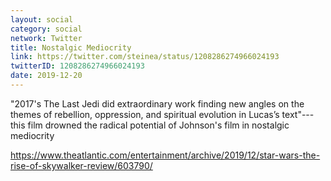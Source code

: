 ```yaml
---
layout: social
category: social
network: Twitter
title: Nostalgic Mediocrity
link: https://twitter.com/steinea/status/1208286274966024193
twitterID: 1208286274966024193
date: 2019-12-20
---
```


"2017's The Last Jedi did extraordinary work finding new angles on the themes of rebellion, oppression, and spiritual evolution in Lucas’s text"---this film drowned the radical potential of Johnson's film in nostalgic mediocrity

<https://www.theatlantic.com/entertainment/archive/2019/12/star-wars-the-rise-of-skywalker-review/603790/>
